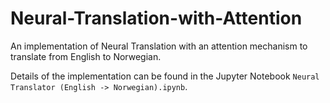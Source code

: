 # Neural-Translation-with-Attention

An implementation of Neural Translation with an attention mechanism to translate from English to Norwegian. 

Details of the implementation can be found in the Jupyter Notebook `Neural Translator (English -> Norwegian).ipynb`.
